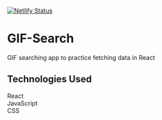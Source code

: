[![Netlify Status](https://api.netlify.com/api/v1/badges/8bdc1683-da22-42a7-a9c5-38a3d3caa09b/deploy-status)](https://app.netlify.com/sites/react-giphy-search/deploys)

# GIF-Search
GIF searching app to practice fetching data in React

## Technologies Used
React  
JavaScript  
CSS
